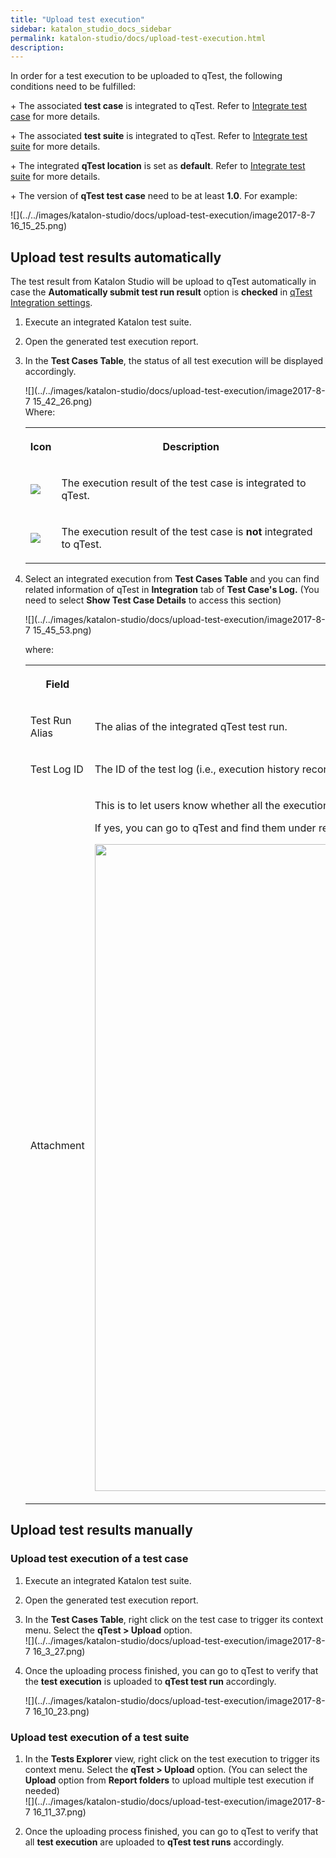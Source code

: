 ```yaml
---
title: "Upload test execution" 
sidebar: katalon_studio_docs_sidebar
permalink: katalon-studio/docs/upload-test-execution.html 
description: 
---
```

In order for a test execution to be uploaded to qTest, the following conditions need to be fulfilled:

\+ The associated **test case** is integrated to qTest. Refer to [Integrate test case](/display/KD/Integrate+test+case) for more details.

\+ The associated **test suite** is integrated to qTest. Refer to [Integrate test suite](/display/KD/Integrate+test+suite) for more details.

\+ The integrated **qTest location** is set as **default**. Refer to [Integrate test suite](/display/KD/Integrate+test+suite) for more details.

\+ The version of **qTest test case** need to be at least **1.0**. For example:

![](../../images/katalon-studio/docs/upload-test-execution/image2017-8-7 16_15_25.png)

Upload test results automatically
---------------------------------

The test result from Katalon Studio will be upload to qTest automatically in case the **Automatically submit test run result** option is **checked** in [qTest Integration settings](https://docs.katalon.com/display/KD/qTest+Integration).

1.  Execute an integrated Katalon test suite.
2.  Open the generated test execution report.
3.  In the **Test Cases Table**, the status of all test execution will be displayed accordingly.
    
      
    ![](../../images/katalon-studio/docs/upload-test-execution/image2017-8-7 15_42_26.png)  
    Where:
    
    <table class="" style="table-layout: fixed;"><colgroup class="" style=""><col class="" style=""><col class="" style=""></colgroup><tbody class="" style=""><tr class="" style=""><th class="" style=""><p class="" style=""><strong class="" style="">Icon</strong></p></th><th class="" style=""><p class="" style=""><strong class="" style="">Description</strong></p></th></tr><tr class="" style=""><td class="" style=""><div class="" style=""><p class="" style=""><span class="" style=""><img class="" src="../../images/katalon-studio/docs/upload-test-execution/image2017-2-28 16_32_19.png" data-image-src="/download/attachments/3178981/image2017-2-28%2016%3A32%3A19.png?version=1&amp;modificationDate=1488274339000&amp;api=v2" data-unresolved-comment-count="0" data-linked-resource-id="5113501" data-linked-resource-version="1" data-linked-resource-type="attachment" data-linked-resource-default-alias="image2017-2-28 16:32:19.png" data-base-url="https://docs.katalon.com" data-linked-resource-content-type="image/png" data-linked-resource-container-id="3178981" data-linked-resource-container-version="1" style=""></span></p></div></td><td class="" style=""><p class="" style="">The execution result of the test case is integrated to qTest.</p></td></tr><tr class="" style=""><td class="" style=""><div class="" style=""><p class="" style=""><span class="" style=""><img class="" src="../../images/katalon-studio/docs/upload-test-execution/image2017-2-28 16_29_39.png" data-image-src="/download/attachments/3178981/image2017-2-28%2016%3A29%3A39.png?version=1&amp;modificationDate=1488274179000&amp;api=v2" data-unresolved-comment-count="0" data-linked-resource-id="5113497" data-linked-resource-version="1" data-linked-resource-type="attachment" data-linked-resource-default-alias="image2017-2-28 16:29:39.png" data-base-url="https://docs.katalon.com" data-linked-resource-content-type="image/png" data-linked-resource-container-id="3178981" data-linked-resource-container-version="1" style=""></span></p></div></td><td class="" style=""><p class="" style="">The execution result of the test case is <strong class="" style="">not</strong> integrated to qTest.</p></td></tr></tbody></table>
    
4.  Select an integrated execution from **Test Cases Table** and you can find related information of qTest in **Integration** tab of **Test Case's Log.** (You need to select **Show Test Case Details** to access this section)
    
    ![](../../images/katalon-studio/docs/upload-test-execution/image2017-8-7 15_45_53.png)  
    
      
    where:
    
    <table class="" style="table-layout: fixed;"><colgroup class="" style=""><col class="" style=""><col class="" style=""></colgroup><tbody class="" style=""><tr class="" style=""><th class="" style=""><p class="" style=""><strong class="" style="">Field</strong></p></th><th class="" style=""><p class="" style=""><strong class="" style="">Description</strong></p></th></tr><tr class="" style=""><td class="" style=""><p class="" style="">Test Run Alias</p></td><td class="" style=""><p class="" style="">The alias of the integrated qTest test run.</p></td></tr><tr class="" style=""><td class="" style=""><p class="" style="">Test Log ID</p></td><td class="" style=""><p class="" style="">The ID of the test log (i.e., execution history record) created in qTest.</p></td></tr><tr class="" style=""><td class="" style=""><p class="" style="">Attachment</p></td><td class="" style=""><div class="" style=""><p class="" style="">This is to let users know whether all the execution log and report are sent to qTest as an attachment. (i.e. Yes or No)</p><p class="" style="">If yes, you can go to qTest and find them under related execution history record, as illustrated below:</p><p class="" style=""><span class="" style=""><span class="" style=""><img class="" width="1035" src="../../images/katalon-studio/docs/upload-test-execution/image2017-8-7 15_50_43.png" data-image-src="/download/attachments/3178981/image2017-8-7%2015%3A50%3A43.png?version=1&amp;modificationDate=1503633899000&amp;api=v2" data-unresolved-comment-count="0" data-linked-resource-id="5116794" data-linked-resource-version="1" data-linked-resource-type="attachment" data-linked-resource-default-alias="image2017-8-7 15:50:43.png" data-base-url="https://docs.katalon.com" data-linked-resource-content-type="image/png" data-linked-resource-container-id="3178981" data-linked-resource-container-version="1" style=""></span></span></p></div></td></tr></tbody></table>
    

Upload test results manually
----------------------------

### Upload test execution of a test case

1.  Execute an integrated Katalon test suite.
2.  Open the generated test execution report.
3.  In the **Test Cases Table**, right click on the test case to trigger its context menu. Select the **qTest > Upload** option.  
    ![](../../images/katalon-studio/docs/upload-test-execution/image2017-8-7 16_3_27.png)  
      
    
4.  Once the uploading process finished, you can go to qTest to verify that the **test execution** is uploaded to **qTest test run** accordingly.  
      
    ![](../../images/katalon-studio/docs/upload-test-execution/image2017-8-7 16_10_23.png)

### Upload test execution of a test suite

1.  In the **Tests Explorer** view, right click on the test execution to trigger its context menu. Select the **qTest > Upload** option. (You can select the **Upload** option from **Report folders** to upload multiple test execution if needed)  
    ![](../../images/katalon-studio/docs/upload-test-execution/image2017-8-7 16_11_37.png)  
      
    
2.  Once the uploading process finished, you can go to qTest to verify that all **test execution** are uploaded to **qTest test runs** accordingly.